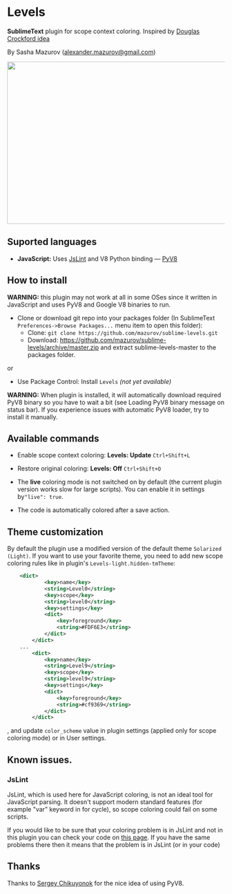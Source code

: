 # Levels

**SublimeText** plugin for scope context coloring. 
Inspired by [Douglas Crockford idea](https://plus.google.com/u/0/113127438179392830442/posts/XjR4WmSDFAV)

By Sasha Mazurov (alexander.mazurov@gmail.com)

<img src="https://raw.github.com/mazurov/sublime-levels/master/examples/levels_demo.gif" width="600" height="375"/>

## Suported languages

* **JavaScript:** Uses [JsLint](https://github.com/douglascrockford/JSLint) and V8 Python binding  &mdash; [PyV8](https://github.com/emmetio/pyv8-binaries)

## How to install

**WARNING:** this plugin may not work at all in some OSes since it written in JavaScript and uses PyV8 and Google V8 binaries to run. 



* Clone or download git repo into your packages folder (In SublimeText ```Preferences->Browse Packages...``` menu item to open this folder):
   - Clone: ```git clone https://github.com/mazurov/sublime-levels.git```
   - Download: https://github.com/mazurov/sublime-levels/archive/master.zip and extract sublime-levels-master to the packages folder.

or

* Use Package Control: Install ```Levels``` _(not yet available)_


**WARNING:** When plugin is installed, it will automatically download required PyV8 binary so you have to wait a bit (see Loading PyV8 binary message on status bar). If you experience issues with automatic PyV8 loader, try to install it manually.

## Available commands

* Enable scope context coloring: __Levels: Update__ ```Ctrl+Shift+L```
* Restore original coloring: __Levels: Off__ ```Ctrl+Shift+O```

* The **live** coloring mode  is not switched on by default (the current plugin version works slow for large scripts). You can enable it in settings  by```"live": true```. 
* The code is automatically colored after a save action.




## Theme customization

By default the plugin use a modified version of the default theme ```Solarized (Light)```. If you want to use your favorite theme, you need to add new scope coloring rules like in plugin's ```Levels-light.hidden-tmTheme```:

```xml
    <dict>
            <key>name</key>
            <string>Level0</string>
            <key>scope</key>
            <string>level0</string>
            <key>settings</key>
            <dict>
                <key>foreground</key>
                <string>#FDF6E3</string>
            </dict>
        </dict>
    ...
        <dict> 
            <key>name</key>
            <string>Level9</string>
            <key>scope</key>
            <string>level9</string>
            <key>settings</key>
            <dict>
                <key>foreground</key>
                <string>#cf9369</string>
            </dict>
        </dict>    
```

, and update ```color_scheme``` value in plugin settings (applied only for
scope coloring mode) or in User settings.


## Known issues.

### JsLint

JsLint, which is used here for JavaScript coloring, is not an ideal tool for
JavaScript parsing. It doesn't support modern standard features (for example
"var" keyword in for cycle), so scope coloring could fail on some scripts.

If you would like to be sure  that your coloring problem is in JsLint and not in
this plugin you can check your code on [this page](http://daniellmb.github.io/JavaScript-Scope-Context-Coloring/example/scope-coloring.html#fullmonad). If you have the same problems there then it means that the problem
is in JsLint (or in your code)

## Thanks

Thanks to [Sergey Chikuyonok](https://github.com/sergeche) for the nice
idea of using PyV8.